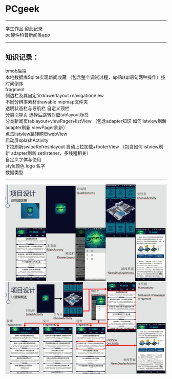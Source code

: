 # PCgeek 
***
学生作品 留此记录<br>
pc硬件科普新闻类app <br>
***
## 知识记录：
bmob后端<br>
本地数据库Sqlite实现新闻收藏
（包含整个调试过程，api和sql语句两种操作）按时间倒序<br>
fragment<br>
侧边栏及其自定义drawerlayout+navigationView<br>
不同分辨率素材drawable mipmap文件夹<br>
透明状态栏与导航栏 自定义顶栏<br>
分类引导页 选择后跳转对应tablayout标签<br>
分类新闻页tablayout+viewPager+listView
（包含adapter知识 如何listview刷新 adapter刷新 viewPager刷新）<br>
点击listview跳转网页webView<br>
启动屏splashActivity<br>
下拉刷新swipeRefreshlayout 自动上拉加载+footerView
（包含如何listview刷新 adapter刷新 setlistener，多线程相关）<br>
自定义字体与使用<br>
style颜色 logo 名字<br>
数据类型<br>
***
![](https://github.com/BOXinWORLD/PCgeek/raw/master/1.png)
![](https://github.com/BOXinWORLD/PCgeek/raw/master/2.png)
